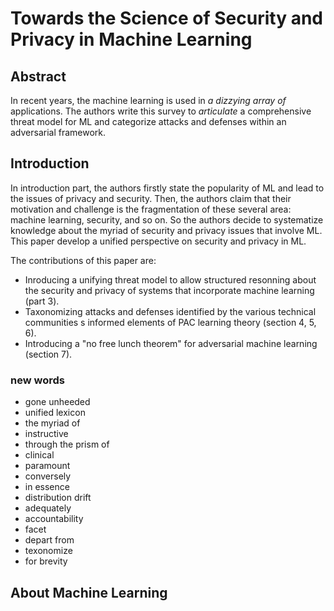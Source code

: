 # Towards the Science of Security and Privacy in Machine Learning

## Abstract

In recent years, the machine learning is used in *a dizzying array of* applications. The authors write this survey to *articulate* a comprehensive threat model for ML and categorize attacks and defenses within an adversarial framework.

## Introduction

In introduction part, the authors firstly state the popularity of ML and lead to the issues of privacy and security. Then, the authors claim that their motivation and challenge is the fragmentation of these several area: machine learning, security, and so on. So the authors decide to systematize knowledge about the myriad of security and privacy issues that involve ML. This paper develop a unified perspective on security and privacy in ML.

The contributions of this paper are:
- Inroducing a unifying threat model to allow structured resonning about the security and privacy of systems that incorporate machine learning (part 3).
- Taxonomizing attacks and defenses identified by the various technical communities s informed elements of PAC learning theory (section 4, 5, 6).
- Introducing a "no free lunch theorem" for adversarial machine learning (section 7).

### new words

- gone unheeded
- unified lexicon
- the myriad of
- instructive
- through the prism of
- clinical
- paramount
- conversely
- in essence
- distribution drift
- adequately
- accountability
- facet
- depart from
- texonomize
- for brevity

## About Machine Learning

